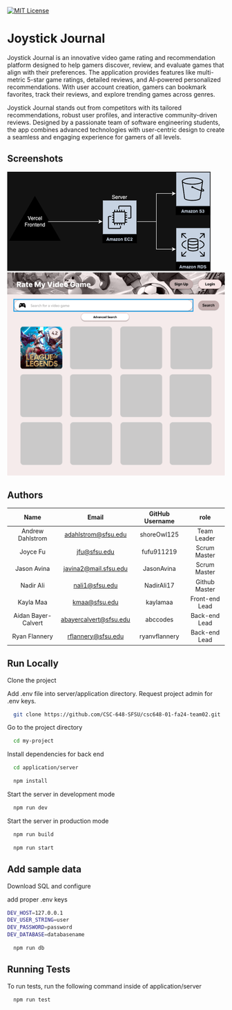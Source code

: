 [![MIT License](https://img.shields.io/badge/License-MIT-green.svg)](https://choosealicense.com/licenses/mit/)

# Joystick Journal

Joystick Journal is an innovative video game rating and recommendation platform designed to help gamers discover, review, and evaluate games that align with their preferences. The application provides features like multi-metric 5-star game ratings, detailed reviews, and AI-powered personalized recommendations. With user account creation, gamers can bookmark favorites, track their reviews, and explore trending games across genres.

Joystick Journal stands out from competitors with its tailored recommendations, robust user profiles, and interactive community-driven reviews. Designed by a passionate team of software engineering students, the app combines advanced technologies with user-centric design to create a seamless and engaging experience for gamers of all levels.

## Screenshots

![Backend Diagram](diagrams/joystickjournal.drawio.png)
![Home](diagrams/home.png)

## Authors

|        Name         |         Email          | GitHub Username |      role      |
| :-----------------: | :--------------------: | :-------------: | :------------: |
|  Andrew Dahlstrom   |  adahlstrom@sfsu.edu   |   shoreOwl125   |  Team Leader   |
|      Joyce Fu       |      jfu@sfsu.edu      |   fufu911219    |  Scrum Master  |
|     Jason Avina     | javina2@mail.sfsu.edu  |   JasonAvina    |  Scrum Master  |
|      Nadir Ali      |     nali1@sfsu.edu     |   NadirAli17    | Github Master  |
|      Kayla Maa      |     kmaa@sfsu.edu      |    kaylamaa     | Front-end Lead |
| Aidan Bayer-Calvert | abayercalvert@sfsu.edu |    abccodes     | Back-end Lead  |
|    Ryan Flannery    |   rflannery@sfsu.edu   |  ryanvflannery  | Back-end Lead  |

## Run Locally

Clone the project

Add .env file into server/application directory. Request project admin for .env keys.

```bash
  git clone https://github.com/CSC-648-SFSU/csc648-01-fa24-team02.git
```

Go to the project directory

```bash
  cd my-project
```

Install dependencies for back end

```bash
  cd application/server
```

```bash
  npm install
```

Start the server in development mode

```bash
  npm run dev
```

Start the server in production mode

```bash
  npm run build
```

```bash
  npm run start
```

## Add sample data

Download SQL and configure

add proper .env keys

```bash
DEV_HOST=127.0.0.1
DEV_USER_STRING=user
DEV_PASSWORD=password
DEV_DATABASE=databasename
```

```bash
  npm run db
```

## Running Tests

To run tests, run the following command inside of application/server

```bash
  npm run test
```
